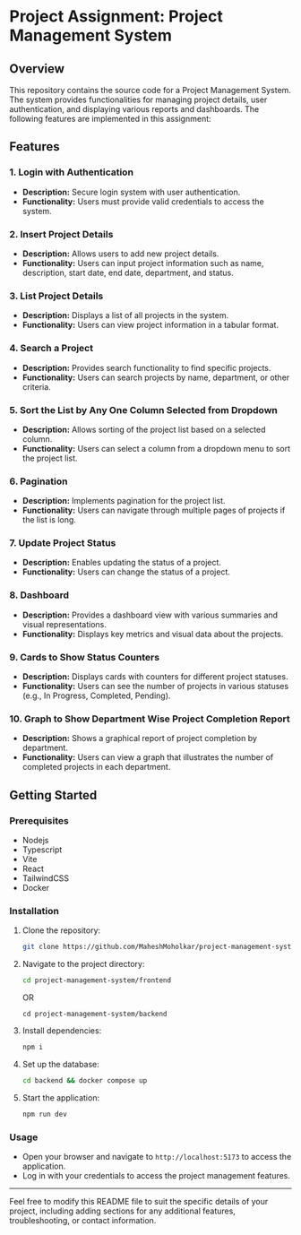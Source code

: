# Project Assignment: Project Management System

## Overview
This repository contains the source code for a Project Management System. The system provides functionalities for managing project details, user authentication, and displaying various reports and dashboards. The following features are implemented in this assignment:

## Features

### 1. Login with Authentication
- **Description:** Secure login system with user authentication.
- **Functionality:** Users must provide valid credentials to access the system.

### 2. Insert Project Details
- **Description:** Allows users to add new project details.
- **Functionality:** Users can input project information such as name, description, start date, end date, department, and status.

### 3. List Project Details
- **Description:** Displays a list of all projects in the system.
- **Functionality:** Users can view project information in a tabular format.

### 4. Search a Project
- **Description:** Provides search functionality to find specific projects.
- **Functionality:** Users can search projects by name, department, or other criteria.

### 5. Sort the List by Any One Column Selected from Dropdown
- **Description:** Allows sorting of the project list based on a selected column.
- **Functionality:** Users can select a column from a dropdown menu to sort the project list.

### 6. Pagination
- **Description:** Implements pagination for the project list.
- **Functionality:** Users can navigate through multiple pages of projects if the list is long.

### 7. Update Project Status
- **Description:** Enables updating the status of a project.
- **Functionality:** Users can change the status of a project.

### 8. Dashboard
- **Description:** Provides a dashboard view with various summaries and visual representations.
- **Functionality:** Displays key metrics and visual data about the projects.

### 9. Cards to Show Status Counters
- **Description:** Displays cards with counters for different project statuses.
- **Functionality:** Users can see the number of projects in various statuses (e.g., In Progress, Completed, Pending).

### 10. Graph to Show Department Wise Project Completion Report
- **Description:** Shows a graphical report of project completion by department.
- **Functionality:** Users can view a graph that illustrates the number of completed projects in each department.

## Getting Started

### Prerequisites
- Nodejs
- Typescript
- Vite
- React
- TailwindCSS
- Docker

### Installation
1. Clone the repository:
    ```bash
    git clone https://github.com/MaheshMoholkar/project-management-system.git
    ```
2. Navigate to the project directory:
    ```bash
    cd project-management-system/frontend
    ```
    OR
    ```
    cd project-management-system/backend
    ```
3. Install dependencies:
    ```bash
    npm i
    ```
4. Set up the database:
    ```bash
    cd backend && docker compose up
    ```
5. Start the application:
    ```bash
    npm run dev
    ```

### Usage
- Open your browser and navigate to `http://localhost:5173` to access the application.
- Log in with your credentials to access the project management features.
  
---

Feel free to modify this README file to suit the specific details of your project, including adding sections for any additional features, troubleshooting, or contact information.
